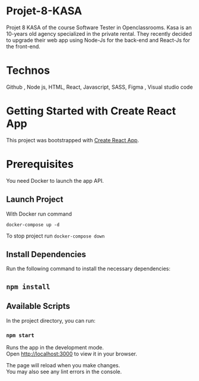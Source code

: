 # Projet-8-KASA

Projet 8 KASA of the course  Software Tester in Openclassrooms.
Kasa is an 10-years old agency specialized in the private rental. They recently decided to upgrade their web app using Node-Js for the back-end and React-Js for the front-end. 

# Technos

Github , Node js, HTML, React, Javascript, SASS, Figma , Visual studio code

# Getting Started with Create React App

This project was bootstrapped with [Create React App](https://github.com/facebook/create-react-app).

# Prerequisites
You need Docker to launch the app API.

## Launch Project

With Docker run command

`docker-compose up -d`

To stop project run
`docker-compose down`

## Install Dependencies

Run the following command to install the necessary dependencies:

## `npm install`

## Available Scripts

In the project directory, you can run:

### `npm start`

Runs the app in the development mode.\
Open [http://localhost:3000](http://localhost:3000) to view it in your browser.

The page will reload when you make changes.\
You may also see any lint errors in the console.



